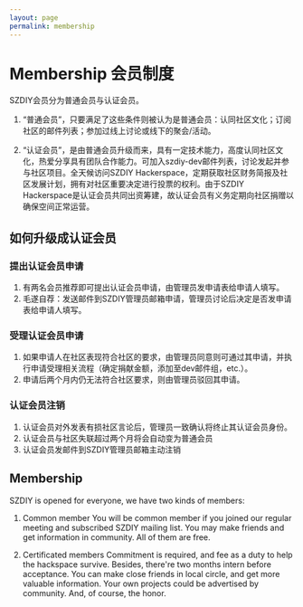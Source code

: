 ```yaml
---
layout: page
permalink: membership
---
```


# Membership 会员制度

SZDIY会员分为普通会员与认证会员。

 1. “普通会员”，只要满足了这些条件则被认为是普通会员：认同社区文化；订阅社区的邮件列表；参加过线上讨论或线下的聚会/活动。

 2. “认证会员”，是由普通会员升级而来，具有一定技术能力，高度认同社区文化，热爱分享具有团队合作能力。可加入szdiy-dev邮件列表，讨论发起并参与社区项目。全天候访问SZDIY Hackerspace，定期获取社区财务简报及社区发展计划，拥有对社区重要决定进行投票的权利。由于SZDIY Hackerspace是认证会员共同出资筹建，故认证会员有义务定期向社区捐赠以确保空间正常运营。

## 如何升级成认证会员

### 提出认证会员申请

  1. 有两名会员推荐即可提出认证会员申请，由管理员发申请表给申请人填写。
  2. 毛遂自荐：发送邮件到SZDIY管理员邮箱申请，管理员讨论后决定是否发申请表给申请人填写。


### 受理认证会员申请

  1. 如果申请人在社区表现符合社区的要求，由管理员同意则可通过其申请，并执行申请受理相关流程（确定捐献金额，添加至dev邮件组，etc.）。
  2. 申请后两个月内仍无法符合社区要求，则由管理员驳回其申请。

### 认证会员注销

  1. 认证会员对外发表有损社区言论后，管理员一致确认将终止其认证会员身份。
  2. 认证会员与社区失联超过两个月将会自动变为普通会员
  3. 认证会员发邮件到SZDIY管理员邮箱主动注销


## Membership

SZDIY is opened for everyone, we have two kinds of members:

1. Common member You will be common member if you joined our regular meeting and subscribed SZDIY mailing list. You may make friends and get information in community. All of them are free.

2. Certificated members Commitment is required, and fee as a duty to help the hackspace survive. Besides, there're two months intern before acceptance. You can make close friends in local circle, and get more valuable information. Your own projects could be advertised by community. And, of course, the honor.
